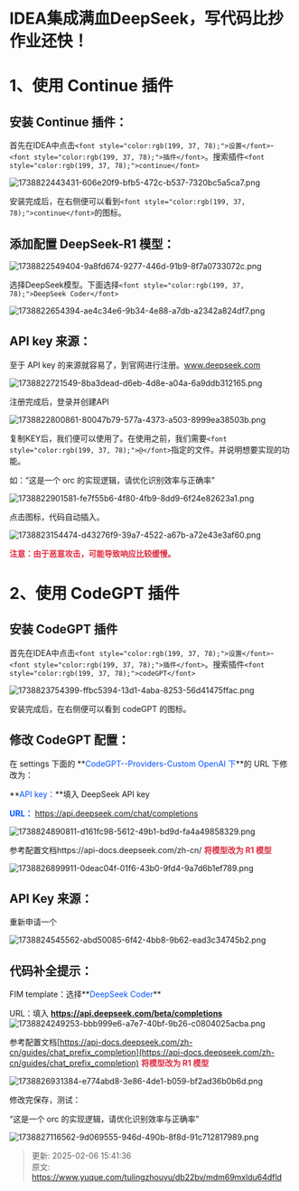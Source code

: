 # IDEA集成满血DeepSeek，写代码比抄作业还快！

# 1、使用 Continue 插件
## 安装 Continue 插件：
首先在IDEA中点击`<font style="color:rgb(199, 37, 78);">设置</font>`-`<font style="color:rgb(199, 37, 78);">插件</font>`。搜索插件`<font style="color:rgb(199, 37, 78);">continue</font>`

![1738822443431-606e20f9-bfb5-472c-b537-7320bc5a5ca7.png](./img/IZgVRkEqdbsTeaL-/1738822443431-606e20f9-bfb5-472c-b537-7320bc5a5ca7-732364.png)

安装完成后，在右侧便可以看到`<font style="color:rgb(199, 37, 78);">continue</font>`的图标。

## 添加配置 DeepSeek-R1 模型：
![1738822549404-9a8fd674-9277-446d-91b9-8f7a0733072c.png](./img/IZgVRkEqdbsTeaL-/1738822549404-9a8fd674-9277-446d-91b9-8f7a0733072c-301906.png)

选择DeepSeek模型。下面选择`<font style="color:rgb(199, 37, 78);">DeepSeek Coder</font>`

![1738822654394-ae4c34e6-9b34-4e88-a7db-a2342a824df7.png](./img/IZgVRkEqdbsTeaL-/1738822654394-ae4c34e6-9b34-4e88-a7db-a2342a824df7-614790.png)

## API key 来源：
至于 API key 的来源就容易了，到官网进行注册。www.deepseek.com

![1738822721549-8ba3dead-d6eb-4d8e-a04a-6a9ddb312165.png](./img/IZgVRkEqdbsTeaL-/1738822721549-8ba3dead-d6eb-4d8e-a04a-6a9ddb312165-267475.png)

注册完成后，登录并创建API

![1738822800861-80047b79-577a-4373-a503-8999ea38503b.png](./img/IZgVRkEqdbsTeaL-/1738822800861-80047b79-577a-4373-a503-8999ea38503b-919513.png)

复制KEY后，我们便可以使用了。在使用之前，我们需要`<font style="color:rgb(199, 37, 78);">@</font>`指定的文件。并说明想要实现的功能。

如：“这是一个 orc 的实现逻辑，请优化识别效率与正确率”

![1738822901581-fe7f55b6-4f80-4fb9-8dd9-6f24e82623a1.png](./img/IZgVRkEqdbsTeaL-/1738822901581-fe7f55b6-4f80-4fb9-8dd9-6f24e82623a1-029291.png)

点击图标，代码自动插入。

![1738823154474-d43276f9-39a7-4522-a67b-a72e43e3af60.png](./img/IZgVRkEqdbsTeaL-/1738823154474-d43276f9-39a7-4522-a67b-a72e43e3af60-888600.png)

**<font style="color:#DF2A3F;">注意：由于恶意攻击，可能导致响应比较缓慢。</font>**

# 2、使用 CodeGPT 插件
## 安装 CodeGPT 插件
首先在IDEA中点击`<font style="color:rgb(199, 37, 78);">设置</font>`-`<font style="color:rgb(199, 37, 78);">插件</font>`。搜索插件`<font style="color:rgb(199, 37, 78);">codeGPT</font>`

![1738823754399-ffbc5394-13d1-4aba-8253-56d41475ffac.png](./img/IZgVRkEqdbsTeaL-/1738823754399-ffbc5394-13d1-4aba-8253-56d41475ffac-129176.png)

安装完成后，在右侧便可以看到 codeGPT 的图标。

## 修改 CodeGPT 配置：
在 settings 下面的 **<font style="color:rgb(0, 82, 255);">CodeGPT--Providers-Custom OpenAI 下</font>**的 URL 下修改为：

**<font style="color:rgb(0, 82, 255);">API key：</font>**填入 DeepSeek API key

**<font style="color:rgb(0, 82, 255);">URL：</font>** https://api.deepseek.com/chat/completions

![1738824890811-d161fc98-5612-49b1-bd9d-fa4a49858329.png](./img/IZgVRkEqdbsTeaL-/1738824890811-d161fc98-5612-49b1-bd9d-fa4a49858329-864485.png)

参考配置文档https://api-docs.deepseek.com/zh-cn/   **<font style="color:#DF2A3F;">将模型改为 R1 模型</font>**

![1738826899911-0deac04f-01f6-43b0-9fd4-9a7d6b1ef789.png](./img/IZgVRkEqdbsTeaL-/1738826899911-0deac04f-01f6-43b0-9fd4-9a7d6b1ef789-576151.png)

## API Key 来源：
重新申请一个

![1738824545562-abd50085-6f42-4bb8-9b62-ead3c34745b2.png](./img/IZgVRkEqdbsTeaL-/1738824545562-abd50085-6f42-4bb8-9b62-ead3c34745b2-568349.png)

## 代码补全提示：
FIM template：选择**<font style="color:rgb(0, 82, 255);">DeepSeek Coder</font>**

URL：填入 **<font style="color:rgb(0, 82, 255);">https://api.deepseek.com/beta/completions</font>**  
![1738824249253-bbb999e6-a7e7-40bf-9b26-c0804025acba.png](./img/IZgVRkEqdbsTeaL-/1738824249253-bbb999e6-a7e7-40bf-9b26-c0804025acba-867677.png)

参考配置文档[https://api-docs.deepseek.com/zh-cn/guides/chat_prefix_completion](https://api-docs.deepseek.com/zh-cn/guides/chat_prefix_completion)   **<font style="color:#DF2A3F;">将模型改为 R1 模型</font>**

![1738826931384-e774abd8-3e86-4de1-b059-bf2ad36b0b6d.png](./img/IZgVRkEqdbsTeaL-/1738826931384-e774abd8-3e86-4de1-b059-bf2ad36b0b6d-819255.png)

修改完保存，测试：

“这是一个 orc 的实现逻辑，请优化识别效率与正确率”

![1738827116562-9d069555-946d-490b-8f8d-91c712817989.png](./img/IZgVRkEqdbsTeaL-/1738827116562-9d069555-946d-490b-8f8d-91c712817989-513060.png)





> 更新: 2025-02-06 15:41:36  
> 原文: <https://www.yuque.com/tulingzhouyu/db22bv/mdm69mxldu64dfld>